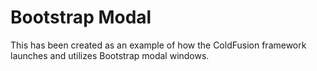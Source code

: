# Bootstrap Modal
This has been created as an example of how the ColdFusion framework launches and utilizes Bootstrap modal windows.
